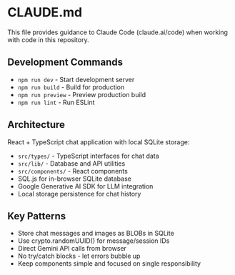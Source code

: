 # CLAUDE.md

This file provides guidance to Claude Code (claude.ai/code) when working with code in this repository.

## Development Commands

- `npm run dev` - Start development server
- `npm run build` - Build for production
- `npm run preview` - Preview production build
- `npm run lint` - Run ESLint

## Architecture

React + TypeScript chat application with local SQLite storage:

- `src/types/` - TypeScript interfaces for chat data
- `src/lib/` - Database and API utilities
- `src/components/` - React components
- SQL.js for in-browser SQLite database
- Google Generative AI SDK for LLM integration
- Local storage persistence for chat history

## Key Patterns

- Store chat messages and images as BLOBs in SQLite
- Use crypto.randomUUID() for message/session IDs
- Direct Gemini API calls from browser
- No try/catch blocks - let errors bubble up
- Keep components simple and focused on single responsibility